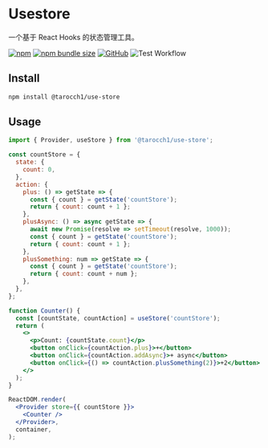 # Usestore

一个基于 React Hooks 的状态管理工具。

[![npm](https://img.shields.io/npm/v/@tarocch1/use-store)](https://www.npmjs.com/package/@tarocch1/use-store)
[![npm bundle size](https://img.shields.io/bundlephobia/min/@tarocch1/use-store)](https://bundlephobia.com/result?p=@tarocch1/use-store)
[![GitHub](https://img.shields.io/github/license/tarocch1/use-store)](https://github.com/Tarocch1/use-store/blob/master/LICENSE)
![Test Workflow](https://github.com/Tarocch1/use-store/workflows/Test%20Workflow/badge.svg)

## Install

```bash
npm install @tarocch1/use-store
```

## Usage

```jsx
import { Provider, useStore } from '@tarocch1/use-store';

const countStore = {
  state: {
    count: 0,
  },
  action: {
    plus: () => getState => {
      const { count } = getState('countStore');
      return { count: count + 1 };
    },
    plusAsync: () => async getState => {
      await new Promise(resolve => setTimeout(resolve, 1000));
      const { count } = getState('countStore');
      return { count: count + 1 };
    },
    plusSomething: num => getState => {
      const { count } = getState('countStore');
      return { count: count + num };
    },
  },
};

function Counter() {
  const [countState, countAction] = useStore('countStore');
  return (
    <>
      <p>Count: {countState.count}</p>
      <button onClick={countAction.plus}>+</button>
      <button onClick={countAction.addAsync}>+ async</button>
      <button onClick={() => countAction.plusSomething(2)}>+2</button>
    </>
  );
}

ReactDOM.render(
  <Provider store={{ countStore }}>
    <Counter />
  </Provider>,
  container,
);
```
